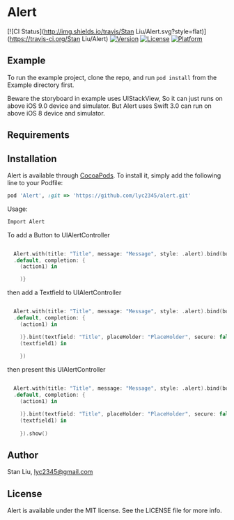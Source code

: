 # Alert


[![CI Status](http://img.shields.io/travis/Stan Liu/Alert.svg?style=flat)](https://travis-ci.org/Stan Liu/Alert)
[![Version](https://img.shields.io/cocoapods/v/Alert.svg?style=flat)](http://cocoapods.org/pods/Alert)
[![License](https://img.shields.io/cocoapods/l/Alert.svg?style=flat)](http://cocoapods.org/pods/Alert)
[![Platform](https://img.shields.io/cocoapods/p/Alert.svg?style=flat)](http://cocoapods.org/pods/Alert)

## Example

To run the example project, clone the repo, and run `pod install` from the Example directory first.

Beware the storyboard in example uses UIStackView, So it can just runs on above iOS 9.0 device and simulator.
But Alert uses Swift 3.0 can run on above iOS 8 device and simulator.

## Requirements

## Installation

Alert is available through [CocoaPods](http://cocoapods.org). To install
it, simply add the following line to your Podfile:

```ruby
pod 'Alert', :git => 'https://github.com/lyc2345/alert.git'
```

Usage:
```Swift
Import Alert
```
To add a Button to UIAlertController
```Swift

  Alert.with(title: "Title", message: "Message", style: .alert).bind(button: "Button", style:
  .default, completion: {
    (action1) in  

    )}
```

then add a Textfield to UIAlertController
```Swift

  Alert.with(title: "Title", message: "Message", style: .alert).bind(button: "Button", style:
  .default, completion: {
    (action1) in  

    )}.bint(textfield: "Title", placeHolder: "PlaceHolder", secure: false, returnHandler: {
    (textfield1) in
    
    })
```
then present this UIAlertController 
```Swift

  Alert.with(title: "Title", message: "Message", style: .alert).bind(button: "Button", style:
  .default, completion: {
    (action1) in  

    )}.bint(textfield: "Title", placeHolder: "PlaceHolder", secure: false, returnHandler: {
    (textfield1) in
    
    }).show()
```


## Author

Stan Liu, lyc2345@gmail.com

## License

Alert is available under the MIT license. See the LICENSE file for more info.
